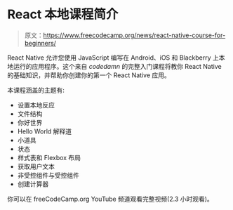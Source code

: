 # React 本地课程简介

> 原文：<https://www.freecodecamp.org/news/react-native-course-for-beginners/>

React Native 允许您使用 JavaScript 编写在 Android、iOS 和 Blackberry 上本地运行的应用程序。这个来自 *codedamn* 的完整入门课程将教你 React Native 的基础知识，并帮助你创建你的第一个 React Native 应用。

本课程涵盖的主题有:

*   设置本地反应
*   文件结构
*   你好世界
*   Hello World 解释道
*   小道具
*   状态
*   样式表和 Flexbox 布局
*   获取用户文本
*   非受控组件与受控组件
*   创建计算器

你可以在 freeCodeCamp.org YouTube 频道观看完整视频(2.3 小时观看)。‌